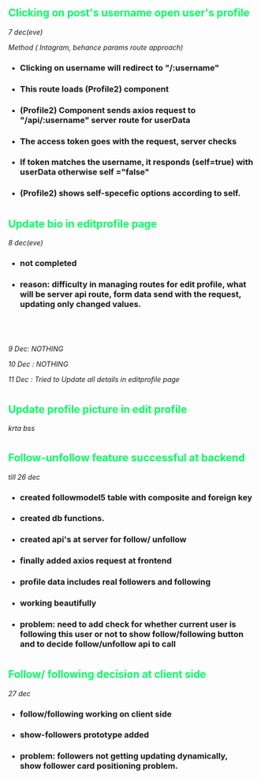 __<h2 style="color:#00FF61;"> 
Clicking on post's username open user's profile__</h2>
*7 dec(eve)*

*Method ( Intagram, behance params route approach)*
- ### Clicking on username will redirect to "/:username" 
- ### This route loads (Profile2) component
- ### (Profile2) Component sends axios request to "/api/:username" server route for userData
- ### The access token goes with the request, server checks 
- ### If token matches the username, it responds (self=true) with userData otherwise self ="false" 
- ### (Profile2) shows self-specefic options according to self.  
#

__<h2 style="color:#00FF61;"> 
Update bio in editprofile page__</h2>
*8 dec(eve)*

- ### not completed
- ### reason: difficulty in managing routes for edit profile, what will be server api route, form data send with the request, updating only changed values.
<br/>

#

*9 Dec: NOTHING*

*10 Dec : NOTHING*

*11 Dec : Tried to Update all details in editprofile page*
#

__<h2 style="color:#00FF61;"> 
Update profile picture in edit profile__</h2>
*krta bss*

#
__<h2 style="color:#00FF61;"> 
Follow-unfollow feature successful at backend__</h2>
*till 26 dec*
- ### created followmodel5 table with composite and foreign key
- ### created db functions.
- ### created api's at server for follow/ unfollow
- ### finally added axios request at frontend
- ### profile data includes real followers and following
- ### working beautifully
- ### problem: need to add check for whether current user is following this user or not to show follow/following button and to decide follow/unfollow api to call
 
#
__<h2 style="color:#00FF61;"> 
Follow/ following decision at client side__</h2>
*27 dec*

- ### follow/following working on client side
- ### show-followers prototype added
- ### problem: followers not getting updating dynamically,<br/>               show follower card positioning problem.

#

